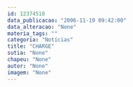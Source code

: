 ```yaml
---
id: 12374518
data_publicacao: "2006-11-19 09:42:00"
data_alteracao: "None"
materia_tags: ""
categoria: "Notícias"
title: "CHARGE"
sutia: "None"
chapeu: "None"
autor: "None"
imagem: "None"
---
```

<p> </p>
